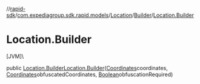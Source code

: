 //[rapid-sdk](../../../../index.md)/[com.expediagroup.sdk.rapid.models](../../index.md)/[Location](../index.md)/[Builder](index.md)/[Location.Builder](-location.-builder.md)

# Location.Builder

[JVM]\

public [Location.Builder](index.md)[Location.Builder](-location.-builder.md)([Coordinates](../../-coordinates/index.md)coordinates, [Coordinates](../../-coordinates/index.md)obfuscatedCoordinates, [Boolean](https://docs.oracle.com/javase/8/docs/api/java/lang/Boolean.html)obfuscationRequired)
